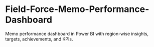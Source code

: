 # Field-Force-Memo-Performance-Dashboard
Memo performance dashboard in Power BI with region-wise insights, targets, achievements, and KPIs.
